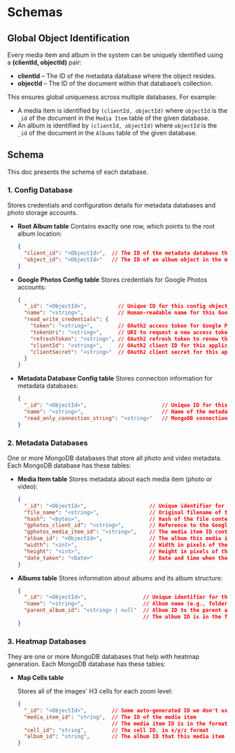 # Schemas

## Global Object Identification

Every media item and album in the system can be uniquely identified using a **(clientId, objectId)** pair:

- **clientId** – The ID of the metadata database where the object resides.
- **objectId** – The ID of the document within that database’s collection.

This ensures global uniqueness across multiple databases. For example:

- A media item is identified by `(clientId, objectId)` where `objectId` is the `_id` of the document in the `Media Item` table of the given database.
- An album is identified by `(clientId, objectId)` where `objectId` is the `_id` of the document in the `Albums` table of the given database.

## Schema

This doc presents the schema of each database.

### 1. Config Database

Stores credentials and configuration details for metadata databases and photo storage accounts.

- **Root Album table**
  Contains exactly one row, which points to the root album location:

  ```json
  {
    "client_id": "<ObjectId>",  // The ID of the metadata database that contains the root album
    "object_id": "<ObjectId>"   // The ID of an album object in the metadata database's Albums table
  }
  ```

- **Google Photos Config table**
  Stores credentials for Google Photos accounts:

  ```json
  {
    "_id": "<ObjectId>",          // Unique ID for this config object
    "name": "<string>",           // Human-readable name for this Google Photos account config
    "read_write_credentials": {
      "token": "<string>",        // OAuth2 access token for Google Photos API
      "tokenUri": "<string>",     // URI to request a new access token
      "refreshToken": "<string>", // OAuth2 refresh token to renew the access token
      "clientId": "<string>",     // OAuth2 client ID for this application
      "clientSecret": "<string>"  // OAuth2 client secret for this application
    }
  }
  ```

- **Metadata Database Config table**
  Stores connection information for metadata databases:

  ```json
  {
    "_id": "<ObjectId>",                        // Unique ID for this config object
    "name": "<string>",                         // Name of the metadata database (for identification)
    "read_only_connection_string": "<string>"   // MongoDB connection string for read-only access
  }
  ```

### 2. Metadata Databases

One or more MongoDB databases that store all photo and video metadata. Each MongoDB database has these tables:

- **Media Item table**
  Stores metadata about each media item (photo or video):

  ```json
  {
    "_id": "<ObjectId>",                    // Unique identifier for this media item
    "file_name": "<string>",                // Original filename of the photo or video
    "hash": "<bytes>",                      // Hash of the file contents (used for deduplication/integrity)
    "gphotos_client_id": "<string>",        // Reference to the Google Photos account storing this media
    "gphotos_media_item_id": "<string>",    // The media item ID containing the photo / video within Google Photos
    "album_id": "<ObjectId>",               // The album this media item belongs to
    "width": "<int>",                       // Width in pixels of the media
    "height": "<int>",                      // Height in pixels of the media
    "date_taken": "<Date>"                  // Date and time when the media was originally taken
  }
  ```

- **Albums table**
  Stores information about albums and its album structure:

  ```json
  {
    "_id": "<ObjectId>",                  // Unique identifier for this album
    "name": "<string>",                   // Album name (e.g., folder name)
    "parent_album_id": "<string> | null"  // Album ID to the parent album, or null if this is a root album.
                                          // The album ID is in the format 'client_id/object_id'
  }
  ```

### 3. Heatmap Databases

They are one or more MongoDB databases that help with heatmap generation. Each MongoDB database has these tables:

- **Map Cells table**

  Stores all of the images' H3 cells for each zoom level:

  ```json
  {
    "_id": "<ObjectId>",        // Some auto-generated ID we don't use
    "media_item_id": "string",  // The ID of the media item
                                // The media item ID is in the format 'client_id/object_id'
    "cell_id": "string",        // The cell ID, in x/y/z format
    "album_id": "string",       // The album ID that this media item belongs to
  }
  ```
